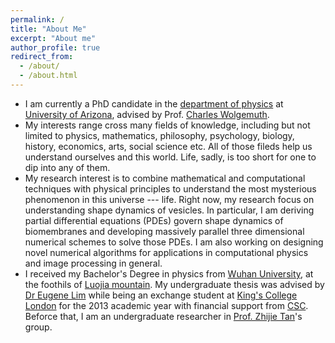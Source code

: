 ```yaml
---
permalink: /
title: "About Me"
excerpt: "About me"
author_profile: true
redirect_from: 
  - /about/
  - /about.html
---
```


- I am currently a PhD candidate in the [department of physics](https://w3.physics.arizona.edu/) at [University of Arizona](https://www.arizona.edu/), advised by Prof. [Charles Wolgemuth](http://www.physics.arizona.edu/~wolg/).
- My interests range cross many fields of knowledge, including but not limited to physics, mathematics, philosophy, psychology, biology, history, economics, arts, social science etc. All of those fileds help us understand ourselves and this world. Life, sadly, is too short for one to dip into any of them.
- My research interest is to combine mathematical and computational techniques with physical principles to understand the most mysterious phenomenon in this universe --- life. Right now, my research focus on understanding shape dynamics of vesicles. In particular, I am deriving partial differential equations (PDEs) govern shape dynamics of biomembranes and developing massively parallel three dimensional numerical schemes to solve those PDEs. I am also working on designing novel numerical algorithms for applications in computational physics and image processing in general.
- I received my Bachelor's Degree in physics from [Wuhan University](https://www.whu.edu.cn/), at the foothils of [Luojia mountain]([https://zh.wikipedia.org/wiki/%E7%8F%9E%E7%8F%88%E5%B1%B1](https://zh.wikipedia.org/wiki/珞珈山)).  My undergraduate thesis was    advised by [Dr Eugene Lim](https://www.kcl.ac.uk/people/eugene-lim) while being an exchange student at  [King's College London](https://www.kcl.ac.uk/)  for the 2013 academic year with financial support from [CSC](https://www.csc.edu.cn/). Beforce that, I am an undergraduate researcher in [Prof. Zhijie Tan](http://physics.whu.edu.cn/info/1052/2105.htm)'s group.




